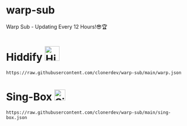 # warp-sub
 Warp Sub - Updating Every 12 Hours!😎🏆

# Hiddify <img src="assets/hiddify.png" alt="Hiddify" width="40"/>
```
https://raw.githubusercontent.com/clonerdev/warp-sub/main/warp.json
```
# Sing-Box <img src="assets/singbox.svg" alt="Sing-Box" width="30"/>
```
https://raw.githubusercontent.com/clonerdev/warp-sub/main/sing-box.json
```
